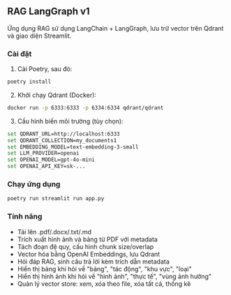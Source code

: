 ## RAG LangGraph v1

Ứng dụng RAG sử dụng LangChain + LangGraph, lưu trữ vector trên Qdrant và giao diện Streamlit.

### Cài đặt

1. Cài Poetry, sau đó:

```bash
poetry install
```

2. Khởi chạy Qdrant (Docker):

```bash
docker run -p 6333:6333 -p 6334:6334 qdrant/qdrant
```

3. Cấu hình biến môi trường (tùy chọn):

```bash
set QDRANT_URL=http://localhost:6333
set QDRANT_COLLECTION=my_documents1
set EMBEDDING_MODEL=text-embedding-3-small
set LLM_PROVIDER=openai
set OPENAI_MODEL=gpt-4o-mini
set OPENAI_API_KEY=sk-...
```

### Chạy ứng dụng

```bash
poetry run streamlit run app.py
```

### Tính năng

- Tải lên .pdf/.docx/.txt/.md
- Trích xuất hình ảnh và bảng từ PDF với metadata
- Tách đoạn đệ quy, cấu hình chunk size/overlap
- Vector hóa bằng OpenAI Embeddings, lưu Qdrant
- Hỏi đáp RAG, sinh câu trả lời kèm trích dẫn metadata
- Hiển thị bảng khi hỏi về "bảng", "tác động", "khu vực", "loại"
- Hiển thị hình ảnh khi hỏi về "hình ảnh", "thực tế", "vùng ảnh hưởng"
- Quản lý vector store: xem, xóa theo file, xóa tất cả, thống kê
